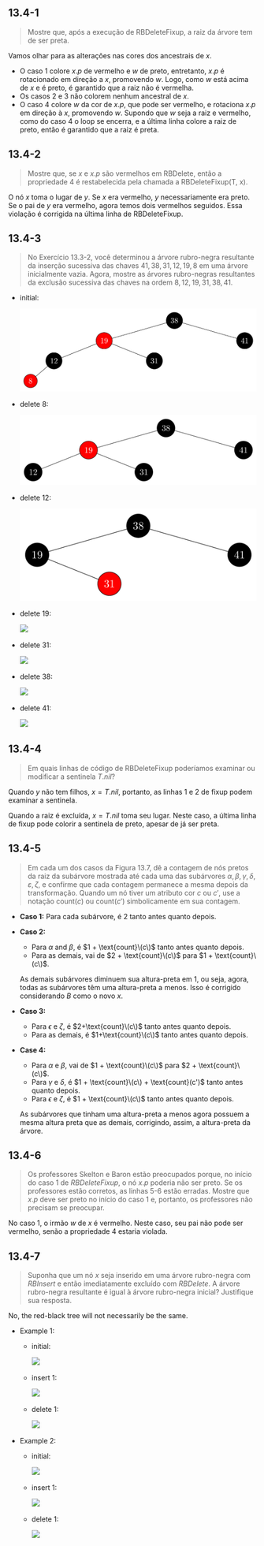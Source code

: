 ## 13.4-1

> Mostre que, após a execução de $\text{RBDeleteFixup}$, a raiz da árvore tem de ser preta.

Vamos olhar para as alterações nas cores dos ancestrais de $x$.

- O caso 1 colore $x.p$ de vermelho e $w$ de preto, entretanto, $x.p$ é rotacionado em direção a $x$, promovendo $w$. Logo, como $w$ está acima de $x$ e é preto, é garantido que a raiz não é vermelha.
- Os casos 2 e 3 não colorem nenhum ancestral de $x$.
- O caso 4 colore $w$ da cor de $x.p$, que pode ser vermelho, e rotaciona $x.p$ em direção à $x$, promovendo $w$. Supondo que $w$ seja a raiz e vermelho, como do caso 4 o loop se encerra, e a última linha colore a raiz de preto, então é garantido que a raiz é preta.

## 13.4-2

> Mostre que, se $x$ e $x.p$ são vermelhos em RBDelete, então a propriedade 4 é restabelecida pela chamada a $\text{RBDeleteFixup(T, x)}$.

O nó $x$ toma o lugar de $y$. Se $x$ era vermelho, $y$ necessariamente era preto. Se o pai de $y$ era vermelho, agora temos dois vermelhos seguidos. Essa violação é corrigida na última linha de $\text{RBDeleteFixup}$.

## 13.4-3

> No Exercício 13.3-2, você determinou a árvore rubro-negra resultante da inserção sucessiva das chaves $41, 38, 31, 12, 19, 8$ em uma árvore inicialmente vazia. Agora, mostre as árvores rubro-negras resultantes da exclusão sucessiva das chaves na ordem $8, 12, 19, 31, 38, 41$.

- initial:

    ![<img src="../img/13.4-3-1.png" width="20"/>](../img/13.4-3-1.png)

- delete $8$:

    ![<img src="../img/13.4-3-2.png" width="20"/>](../img/13.4-3-2.png)

- delete $12$:

    ![<img src="../img/13.4-3-3.png" width="20"/>](../img/13.4-3-3.png)

- delete $19$:

    <img src="../../img/13.4-3-4.png" style="max-height:100px" />

- delete $31$:

    <img src="../../img/13.4-3-5.png" style="max-height:100px" />

- delete $38$:

    <img src="../../img/13.4-3-6.png" style="max-height:50px" />

- delete $41$:

    <img src="../../img/13.4-3-7.png" style="max-height:50px" />

## 13.4-4

> Em quais linhas de código de $\text{RBDeleteFixup}$ poderíamos examinar ou modificar a sentinela $T.nil$?

Quando $y$ não tem filhos, $x=T.nil$, portanto, as linhas 1 e 2 de fixup podem examinar a sentinela.

Quando a raiz é excluída, $x=T.nil$ toma seu lugar. Neste caso, a última linha de fixup pode colorir a sentinela de preto, apesar de já ser preta.

## 13.4-5

> Em cada um dos casos da Figura 13.7, dê a contagem de nós pretos da raiz da subárvore mostrada até cada uma das subárvores $\alpha , β, γ, δ, ε, ζ$, e confirme que cada contagem permanece a mesma depois da transformação. Quando um nó tiver um atributo cor $c$ ou $c'$, use a notação $\text{count}(c)$ ou $\text{count}(c')$ simbolicamente em sua contagem.

- **Caso 1:** Para cada subárvore, é $2$ tanto antes quanto depois.

- **Caso 2:**

    - Para $\alpha$ and $\beta$, é $1 + \text{count}\(c\)$ tanto antes quanto depois.
    - Para as demais, vai de $2 + \text{count}\(c\)$ para $1 + \text{count}\(c\)$.

    As demais subárvores diminuem sua altura-preta em 1, ou seja, agora, todas as subárvores têm uma altura-preta a menos. Isso é corrigido considerando $B$ como o novo $x$.

- **Caso 3:**

    - Para $\epsilon$ e $\zeta$, é $2+\text{count}\(c\)$ tanto antes quanto depois.
    - Para as demais, é $1+\text{count}\(c\)$ tanto antes quanto depois.

- **Case 4:**

    - Para $\alpha$ e $\beta$, vai de $1 + \text{count}\(c\)$ para $2 + \text{count}\(c\)$.
    - Para $\gamma$ e $\delta$, é $1 + \text{count}\(c\) + \text{count}(c')$ tanto antes quanto depois.
    - Para $\epsilon$ e $\zeta$, é $1 + \text{count}\(c\)$ tanto antes quanto depois.

    As subárvores que tinham uma altura-preta a menos agora possuem a mesma altura preta que as demais, corrigindo, assim, a altura-preta da árvore.

## 13.4-6

> Os professores Skelton e Baron estão preocupados porque, no início do caso 1 de $RBDeleteFixup$, o nó $x.p$ poderia não ser preto. Se os professores estão corretos, as linhas 5-6 estão erradas. Mostre que $x.p$ deve ser preto no início do caso 1 e, portanto, os professores não precisam se preocupar.

No caso 1, o irmão $w$ de $x$ é vermelho. Neste caso, seu pai não pode ser vermelho, senão a propriedade 4 estaria violada.

## 13.4-7

> Suponha que um nó $x$ seja inserido em uma árvore rubro-negra com $RBInsert$ e então imediatamente excluído com $RBDelete$. A árvore rubro-negra resultante é igual à árvore rubro-negra inicial? Justifique sua resposta.

No, the red-black tree will not necessarily be the same.

- Example 1:

    - initial:

        ![](../img/13.4-7-1.png)

    - insert $1$:

        ![](../img/13.4-7-2.png)

    - delete $1$:

        ![](../img/13.4-7-3.png)

- Example 2:

    - initial:

        ![](../img/13.4-7-4.png)

    - insert $1$:

        ![](../img/13.4-7-5.png)

    - delete $1$:

        ![](../img/13.4-7-6.png)
